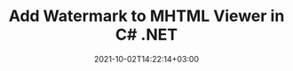 ---
############################# Static ############################
layout: "autogen-gist"
date: 2021-10-02T14:22:14+03:00
draft: false
path: "total/net/watermark/mhtml/"
other_out_formats: "PDF DOC DOCX DOCM DOT DOTM DOTX RTF XLS XLSM XLSX XLT XLTM XLTX CSV XLAM PPT PPTX PPTM PPS PPSX PPSM POT POTX POTM EML EMLX OFT MSG ODT BMP GIF JPEG JP2 PNG TIFF WEBP VSD VDX VSDM VSDX VSS VSSM VSSX VST VSTM VSTX VSX VTX JPG Word Excel Image Visio Email"
ad_headline: "Add Watermark to MHTML | C#"
ad_description: "Add, search, modify and remove watermarks from MHTML file in C# .NET"

############################# Head ############################
head_title: "Add Text or Image Watermark to MHTML in C# ASP.NET"
head_description: "Add, search, modify and remove text or image watermark from a MHTML, Word, Excel, PowerPoint, diagram or image file within a C#, ASP.NET, VB.NET, .NET Core, Xamarin and Mono in your desktop, web or mobile application."

############################# Header ############################
title: "Add Watermark to MHTML Viewer in C# .NET"
description: "Add watermark images to the MHTML document viewer applications that are developed within C#, ASP.NET, VB.NET, .NET Core, Xamarin and Mono platforms. Use advanced watermarks management methods to display, search, modify and remove various watermark types from PDF, Microsoft Word documents, Excel spreadsheets, PowerPoint presentations, diagrams, email attachments and image file formats. You can easily display the watermarked file as an HTML, Image or PDF file inside your applications without using any additional software."

############################# SubMenu ############################
submenu:
    enable: false

############################# Content ############################
content:
    enable: true
    block:
    - title_left: "Add Image Watermark to PDF File in .NET"
      content_left: |
          [Conholdate.Total for .NET](https://products.conholdate.com/total/net/) makes it easy for .NET developers to add image watermarks to their document viewer applications by adding a few easy steps.

          -   Instantiate **Watermarker** with input document format
          -   Use watermark image path as constructor parameter of **ImageWatermark** class
          -   Set the watermark size and alignment
          -   Add watermark to the **watermarker** and create output document
          -   Instantiate **Viewer** with output document
          -   Set options to view document as HTML
          
      title_right: "APIs Download & Installation Instructions"
      content_right: |
          The below code example requires `GroupDocs.Watermark` & `GroupDocs.Viewer` namespaces to insert image watermark to the document and display it as an HTML file on different operating systems such as Windows, Linux or macOS while using platforms such as Windows Azure, Mono and Xamarin.
          
          Get the respective files from the [downloads](https://downloads.conholdate.com/total/net) or fetch the whole package from [NuGet](https://www.nuget.org/packages/Conholdate.Total/) to add 'Conholdate.Total` directly in your workspace. Explore other [.NET APIs for Office documents](https://products.conholdate.com/total/net/) as offered by Conholdate.Total.
          
      gisthash: "655c316366548f2d74110b3336913832"
      gistfile: "insert-image-watermark-to-pdf.cs"

    - title_left: "Add Text Watermark to PDF File in .NET"
      content_left: |
          The below code example demonstrates how to add text watermark into a PDF document using a few lines of C# code. It will insert watermark to all the pages of the supported document formats.

          -   Instantiate **Watermarker** with input PDF document
          -   Initialize the **Font** to be used for watermark
          -   Create the **TextWatermark** object
          -   Set watermark properties (alignment, color etc)
          -   Add watermark to the watermarker and generate output document
        
      title_right: "Add, Search, Modify & Remove Watermarks"
      content_right: |
          The .NET Watermark API offers a powerful watermarks management solution and allows you to search all possible watermarks as present on the source document. It can also detect the watermarks that are already added by the third party tools or software. You can easily modify the text or image within the found watermarks and remove all or any particular watermark from the document that is previously added.

          The supported watermark types include XObject, Artifact, Annotation, Shape, text and image.
          
      gisthash: "a7ed65fc41e058ea08854530444ce267"
      gistfile: "insert-text-watermark-to-pdf.cs"

############################# About Formats ############################
about_formats:
    enable: false
############################# More Formats ############################
more_formats:
    enable: true
    auto: false
    other_out_formats: PDF DOC DOCX DOCM DOT DOTM DOTX RTF XLS XLSM XLSX XLT XLTM XLTX CSV XLAM PPT PPTX PPTM PPS PPSX PPSM POT POTX POTM EML EMLX OFT MSG ODT BMP GIF JPEG JP2 PNG TIFF WEBP VSD VDX VSDM VSDX VSS VSSM VSSX VST VSTM VSTX VSX VTX JPG Word Excel Image Visio Email
############################# Back to top ###############################
back_to_top:
  enable: true
---